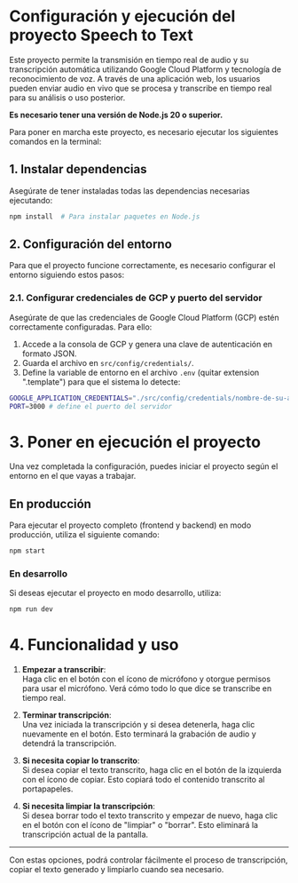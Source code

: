 # Configuración y ejecución del proyecto Speech to Text

Este proyecto permite la transmisión en tiempo real de audio y su transcripción automática utilizando Google Cloud Platform y tecnología de reconocimiento de voz. A través de una aplicación web, los usuarios pueden enviar audio en vivo que se procesa y transcribe en tiempo real para su análisis o uso posterior.

**Es necesario tener una versión de Node.js 20 o superior.**

Para poner en marcha este proyecto, es necesario ejecutar los siguientes comandos en la terminal:

## 1. Instalar dependencias

Asegúrate de tener instaladas todas las dependencias necesarias ejecutando:

```bash
npm install  # Para instalar paquetes en Node.js
```

## 2. Configuración del entorno

Para que el proyecto funcione correctamente, es necesario configurar el entorno siguiendo estos pasos:

### 2.1. Configurar credenciales de GCP y puerto del servidor

Asegúrate de que las credenciales de Google Cloud Platform (GCP) estén correctamente configuradas. Para ello:

1. Accede a la consola de GCP y genera una clave de autenticación en formato JSON.
2. Guarda el archivo en `src/config/credentials/`.
3. Define la variable de entorno en el archivo `.env` (quitar extension ".template") para que el sistema lo detecte:

```bash
GOOGLE_APPLICATION_CREDENTIALS="./src/config/credentials/nombre-de-su-archivo.json"
PORT=3000 # define el puerto del servidor
```

# 3. Poner en ejecución el proyecto

Una vez completada la configuración, puedes iniciar el proyecto según el entorno en el que vayas a trabajar.

## En producción

Para ejecutar el proyecto completo (frontend y backend) en modo producción, utiliza el siguiente comando:

```bash
npm start
```

### En desarrollo

Si deseas ejecutar el proyecto en modo desarrollo, utiliza:

```bash
npm run dev
```

# 4. Funcionalidad y uso

1. **Empezar a transcribir**:  
   Haga clic en el botón con el ícono de micrófono y otorgue permisos para usar el micrófono. Verá cómo todo lo que dice se transcribe en tiempo real.

2. **Terminar transcripción**:  
   Una vez iniciada la transcripción y si desea detenerla, haga clic nuevamente en el botón. Esto terminará la grabación de audio y detendrá la transcripción.

3. **Si necesita copiar lo transcrito**:  
   Si desea copiar el texto transcrito, haga clic en el botón de la izquierda con el ícono de copiar. Esto copiará todo el contenido transcrito al portapapeles.

4. **Si necesita limpiar la transcripción**:  
   Si desea borrar todo el texto transcrito y empezar de nuevo, haga clic en el botón con el ícono de "limpiar" o "borrar". Esto eliminará la transcripción actual de la pantalla.

---

Con estas opciones, podrá controlar fácilmente el proceso de transcripción, copiar el texto generado y limpiarlo cuando sea necesario.
